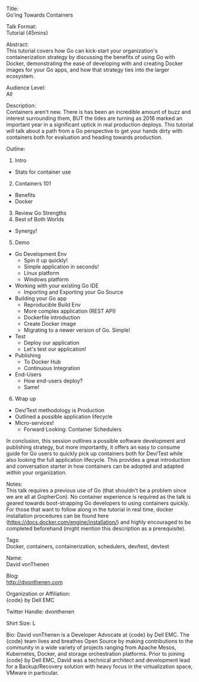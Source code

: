 Title:  
Go'ing Towards Containers

Talk Format:  
Tutorial (45mins)

Abstract:  
This tutorial covers how Go can kick-start your organization's containerization strategy by discussing the benefits of using Go with Docker, demonstrating the ease of developing with and creating Docker images for your Go apps, and how that strategy ties into the larger ecosystem.

Audience Level:  
All

Description:  
Containers aren't new. There is has been an incredible amount of buzz and interest surrounding them, BUT the tides are turning as 2016 marked an important year in a significant uptick in real production deploys. This tutorial will talk about a path from a Go perspective to get your hands dirty with containers both for evaluation and heading towards production.

Outline:
1. Intro  
  * Stats for container use  
2. Containers 101  
  * Benefits  
  * Docker  
3. Review Go Strengths  
4. Best of Both Worlds  
  * Synergy!  
5. Demo  
  * Go Development Env  
    - Spin it up quickly!  
    - Simple application in seconds!  
    - Linux platform  
    - Windows platform  
  * Working with your existing Go IDE  
    - Importing and Exporting your Go Source  
  * Building  your Go app
    - Reproducible Build Env  
    - More complex application (REST API)  
    - Dockerfile introduction  
    - Create Docker image
    - Migrating to a newer version of Go. Simple!  
  * Test  
    - Deploy our application  
    - Let's test our application!  
  * Publishing  
    - To Docker Hub  
    - Continuous Integration  
  * End-Users  
    - How end-users deploy?  
    - Same!  
6. Wrap up  
  * Dev/Test methodology is Production  
  * Outlined a possible application lifecycle  
  * Micro-services!  
    - Forward Looking: Container Schedulers  

In conclusion, this session outlines a possible software development and publishing strategy, but more importantly, it offers an easy to consume guide for Go users to quickly pick up containers both for Dev/Test while also looking the full application lifecycle. This provides a great introduction and conversation starter in how containers can be adopted and adapted within your organization.

Notes:  
This talk requires a previous use of Go (that shouldn't be a problem since we are all at GopherCon). No container experience is required as the talk is geared towards boot-strapping Go developers to using containers quickly. For those that want to follow along in the tutorial in real time, docker installation procedures can be found here (https://docs.docker.com/engine/installation/) and highly encouraged to be completed beforehand (might mention this description as a prerequisite).

Tags:  
Docker, containers, containerization, schedulers, dev/test, devtest

Name:  
David vonThenen

Blog:  
http://dvonthenen.com

Organization or Affiliation:  
{code} by Dell EMC

Twitter Handle:
dvonthenen

Shirt Size:
L

Bio:
David vonThenen is a Developer Advocate at {code} by Dell EMC. The {code} team lives and breathes Open Source by making contributions to the community in a wide variety of projects ranging from Apache Mesos, Kubernetes, Docker, and storage orchestration platforms. Prior to joining {code} by Dell EMC, David was a technical architect and development lead for a Backup/Recovery solution with heavy focus in the virtualization space, VMware in particular.
